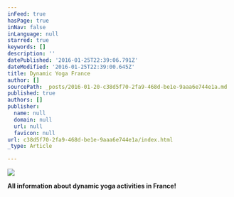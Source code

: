 ```yaml
---
inFeed: true
hasPage: true
inNav: false
inLanguage: null
starred: true
keywords: []
description: ''
datePublished: '2016-01-25T22:39:06.791Z'
dateModified: '2016-01-25T22:39:00.645Z'
title: Dynamic Yoga France
author: []
sourcePath: _posts/2016-01-20-c38d5f70-2fa9-468d-be1e-9aaa6e744e1a.md
published: true
authors: []
publisher:
  name: null
  domain: null
  url: null
  favicon: null
url: c38d5f70-2fa9-468d-be1e-9aaa6e744e1a/index.html
_type: Article

---
```

![](https://s3-us-west-2.amazonaws.com/the-grid-img/p/d987e24b3058ceb4ca63a5c1d53e176f20e0c969.jpg)

**All information about dynamic yoga activities in France!**